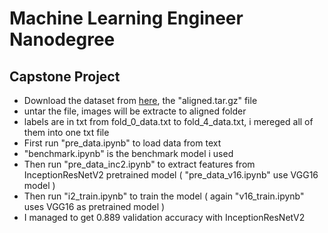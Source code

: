 # Machine Learning Engineer Nanodegree
## Capstone Project

- Download the dataset from [here](https://www.openu.ac.il/home/hassner/Adience/data.html), the "aligned.tar.gz" file
- untar the file, images will be extracte to aligned folder
- labels are in txt from fold_0_data.txt to fold_4_data.txt, i mereged all of them into one txt file
- First run "pre_data.ipynb" to load data from text 
- "benchmark.ipynb" is the benchmark model i used
- Then run "pre_data_inc2.ipynb" to extract features from InceptionResNetV2 pretrained model ( "pre_data_v16.ipynb" use VGG16 model )
- Then run "i2_train.ipynb" to train the model ( again "v16_train.ipynb" uses VGG16 as pretrained model )
- I managed to get 0.889 validation accuracy with InceptionResNetV2
